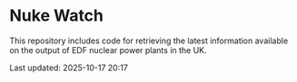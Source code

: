 # Nuke Watch

This repository includes code for retrieving the latest information available on the output of EDF nuclear power plants in the UK.

Last updated: 2025-10-17 20:17